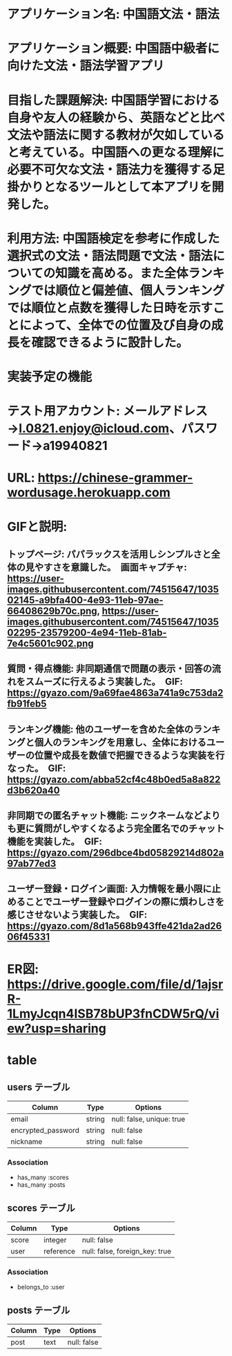 # アプリケーション名: 中国語文法・語法

# アプリケーション概要: 中国語中級者に向けた文法・語法学習アプリ

# 目指した課題解決: 中国語学習における自身や友人の経験から、英語などと比べ文法や語法に関する教材が欠如していると考えている。中国語への更なる理解に必要不可欠な文法・語法力を獲得する足掛かりとなるツールとして本アプリを開発した。

# 利用方法: 中国語検定を参考に作成した選択式の文法・語法問題で文法・語法についての知識を高める。また全体ランキングでは順位と偏差値、個人ランキングでは順位と点数を獲得した日時を示すことによって、全体での位置及び自身の成長を確認できるように設計した。

# 実装予定の機能	

# テスト用アカウント: メールアドレス→l.0821.enjoy@icloud.com、パスワード→a19940821

# URL: https://chinese-grammer-wordusage.herokuapp.com

# GIFと説明: 
## トップページ: パパラックスを活用しシンプルさと全体の見やすさを意識した。　画面キャプチャ:  https://user-images.githubusercontent.com/74515647/103502145-a9bfa400-4e93-11eb-97ae-66408629b70c.png, https://user-images.githubusercontent.com/74515647/103502295-23579200-4e94-11eb-81ab-7e4c5601c902.png

## 質問・得点機能: 非同期通信で問題の表示・回答の流れをスムーズに行えるよう実装した。　GIF: https://gyazo.com/9a69fae4863a741a9c753da2fb91feb5

## ランキング機能: 他のユーザーを含めた全体のランキングと個人のランキングを用意し、全体におけるユーザーの位置や成長を数値で把握できるような実装を行なった。　GIF: https://gyazo.com/abba52cf4c48b0ed5a8a822d3b620a40

## 非同期での匿名チャット機能: ニックネームなどよりも更に質問がしやすくなるよう完全匿名でのチャット機能を実装した。　GIF: https://gyazo.com/296dbce4bd05829214d802a97ab77ed3

## ユーザー登録・ログイン画面: 入力情報を最小限に止めることでユーザー登録やログインの際に煩わしさを感じさせないよう実装した。　GIF: https://gyazo.com/8d1a568b943ffe421da2ad2606f45331

# ER図:	https://drive.google.com/file/d/1ajsrR-1LmyJcqn4ISB78bUP3fnCDW5rQ/view?usp=sharing

# table
## users テーブル

| Column            | Type   | Options                  |
| --------          | ------ | -----------              |
| email             | string | null: false, unique: true|
| encrypted_password| string | null: false              |
| nickname          | string | null: false              |      

### Association

- has_many :scores
- has_many :posts

## scores テーブル

| Column          | Type    | Options     |
| --------        | ------  | ----------- |
| score           | integer | null: false |
| user            |reference| null: false, foreign_key: true|


### Association

- belongs_to :user

## posts テーブル

| Column         | Type    | Options     |
| --------       | ------  | ----------- |
| post           | text    | null: false |



	


